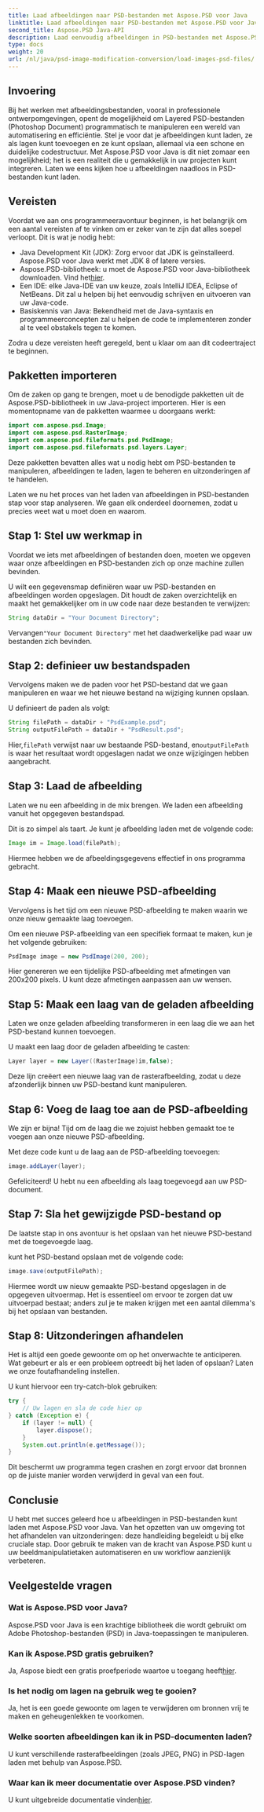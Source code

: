 ```yaml
---
title: Laad afbeeldingen naar PSD-bestanden met Aspose.PSD voor Java
linktitle: Laad afbeeldingen naar PSD-bestanden met Aspose.PSD voor Java
second_title: Aspose.PSD Java-API
description: Laad eenvoudig afbeeldingen in PSD-bestanden met Aspose.PSD voor Java. Volg deze stapsgewijze handleiding om uw beeldmanipulatietaken effectief te automatiseren.
type: docs
weight: 20
url: /nl/java/psd-image-modification-conversion/load-images-psd-files/
---
```

## Invoering

Bij het werken met afbeeldingsbestanden, vooral in professionele ontwerpomgevingen, opent de mogelijkheid om Layered PSD-bestanden (Photoshop Document) programmatisch te manipuleren een wereld van automatisering en efficiëntie. Stel je voor dat je afbeeldingen kunt laden, ze als lagen kunt toevoegen en ze kunt opslaan, allemaal via een schone en duidelijke codestructuur. Met Aspose.PSD voor Java is dit niet zomaar een mogelijkheid; het is een realiteit die u gemakkelijk in uw projecten kunt integreren. Laten we eens kijken hoe u afbeeldingen naadloos in PSD-bestanden kunt laden.

## Vereisten

Voordat we aan ons programmeeravontuur beginnen, is het belangrijk om een aantal vereisten af te vinken om er zeker van te zijn dat alles soepel verloopt. Dit is wat je nodig hebt:

- Java Development Kit (JDK): Zorg ervoor dat JDK is geïnstalleerd. Aspose.PSD voor Java werkt met JDK 8 of latere versies.
-  Aspose.PSD-bibliotheek: u moet de Aspose.PSD voor Java-bibliotheek downloaden. Vind het[hier](https://releases.aspose.com/psd/java/).
- Een IDE: elke Java-IDE van uw keuze, zoals IntelliJ IDEA, Eclipse of NetBeans. Dit zal u helpen bij het eenvoudig schrijven en uitvoeren van uw Java-code.
- Basiskennis van Java: Bekendheid met de Java-syntaxis en programmeerconcepten zal u helpen de code te implementeren zonder al te veel obstakels tegen te komen.

Zodra u deze vereisten heeft geregeld, bent u klaar om aan dit codeertraject te beginnen.

## Pakketten importeren

Om de zaken op gang te brengen, moet u de benodigde pakketten uit de Aspose.PSD-bibliotheek in uw Java-project importeren. Hier is een momentopname van de pakketten waarmee u doorgaans werkt:

```java
import com.aspose.psd.Image;
import com.aspose.psd.RasterImage;
import com.aspose.psd.fileformats.psd.PsdImage;
import com.aspose.psd.fileformats.psd.layers.Layer;
```

Deze pakketten bevatten alles wat u nodig hebt om PSD-bestanden te manipuleren, afbeeldingen te laden, lagen te beheren en uitzonderingen af te handelen.

Laten we nu het proces van het laden van afbeeldingen in PSD-bestanden stap voor stap analyseren. We gaan elk onderdeel doornemen, zodat u precies weet wat u moet doen en waarom.

## Stap 1: Stel uw werkmap in

Voordat we iets met afbeeldingen of bestanden doen, moeten we opgeven waar onze afbeeldingen en PSD-bestanden zich op onze machine zullen bevinden.

U wilt een gegevensmap definiëren waar uw PSD-bestanden en afbeeldingen worden opgeslagen. Dit houdt de zaken overzichtelijk en maakt het gemakkelijker om in uw code naar deze bestanden te verwijzen:

```java
String dataDir = "Your Document Directory";
```

 Vervangen`"Your Document Directory"` met het daadwerkelijke pad waar uw bestanden zich bevinden. 

## Stap 2: definieer uw bestandspaden

Vervolgens maken we de paden voor het PSD-bestand dat we gaan manipuleren en waar we het nieuwe bestand na wijziging kunnen opslaan.

U definieert de paden als volgt:

```java
String filePath = dataDir + "PsdExample.psd";
String outputFilePath = dataDir + "PsdResult.psd";
```

 Hier,`filePath` verwijst naar uw bestaande PSD-bestand, en`outputFilePath` is waar het resultaat wordt opgeslagen nadat we onze wijzigingen hebben aangebracht.

## Stap 3: Laad de afbeelding

Laten we nu een afbeelding in de mix brengen. We laden een afbeelding vanuit het opgegeven bestandspad.

Dit is zo simpel als taart. Je kunt je afbeelding laden met de volgende code:

```java
Image im = Image.load(filePath);
```

Hiermee hebben we de afbeeldingsgegevens effectief in ons programma gebracht. 

## Stap 4: Maak een nieuwe PSD-afbeelding

Vervolgens is het tijd om een nieuwe PSD-afbeelding te maken waarin we onze nieuw gemaakte laag toevoegen.

Om een nieuwe PSP-afbeelding van een specifiek formaat te maken, kun je het volgende gebruiken:

```java
PsdImage image = new PsdImage(200, 200);
```

Hier genereren we een tijdelijke PSD-afbeelding met afmetingen van 200x200 pixels. U kunt deze afmetingen aanpassen aan uw wensen.

## Stap 5: Maak een laag van de geladen afbeelding

Laten we onze geladen afbeelding transformeren in een laag die we aan het PSD-bestand kunnen toevoegen.

U maakt een laag door de geladen afbeelding te casten:

```java
Layer layer = new Layer((RasterImage)im,false);
```

Deze lijn creëert een nieuwe laag van de rasterafbeelding, zodat u deze afzonderlijk binnen uw PSD-bestand kunt manipuleren.

## Stap 6: Voeg de laag toe aan de PSD-afbeelding

We zijn er bijna! Tijd om de laag die we zojuist hebben gemaakt toe te voegen aan onze nieuwe PSD-afbeelding.

Met deze code kunt u de laag aan de PSD-afbeelding toevoegen:

```java
image.addLayer(layer);
```

Gefeliciteerd! U hebt nu een afbeelding als laag toegevoegd aan uw PSD-document.

## Stap 7: Sla het gewijzigde PSD-bestand op

De laatste stap in ons avontuur is het opslaan van het nieuwe PSD-bestand met de toegevoegde laag.

kunt het PSD-bestand opslaan met de volgende code:

```java
image.save(outputFilePath);
```

Hiermee wordt uw nieuw gemaakte PSD-bestand opgeslagen in de opgegeven uitvoermap. Het is essentieel om ervoor te zorgen dat uw uitvoerpad bestaat; anders zul je te maken krijgen met een aantal dilemma's bij het opslaan van bestanden.

## Stap 8: Uitzonderingen afhandelen

Het is altijd een goede gewoonte om op het onverwachte te anticiperen. Wat gebeurt er als er een probleem optreedt bij het laden of opslaan? Laten we onze foutafhandeling instellen.

U kunt hiervoor een try-catch-blok gebruiken:

```java
try {
    // Uw lagen en sla de code hier op
} catch (Exception e) {
    if (layer != null) {
        layer.dispose();
    }
    System.out.println(e.getMessage());
}
```

Dit beschermt uw programma tegen crashen en zorgt ervoor dat bronnen op de juiste manier worden verwijderd in geval van een fout.

## Conclusie

U hebt met succes geleerd hoe u afbeeldingen in PSD-bestanden kunt laden met Aspose.PSD voor Java. Van het opzetten van uw omgeving tot het afhandelen van uitzonderingen: deze handleiding begeleidt u bij elke cruciale stap. Door gebruik te maken van de kracht van Aspose.PSD kunt u uw beeldmanipulatietaken automatiseren en uw workflow aanzienlijk verbeteren.


## Veelgestelde vragen

### Wat is Aspose.PSD voor Java?

Aspose.PSD voor Java is een krachtige bibliotheek die wordt gebruikt om Adobe Photoshop-bestanden (PSD) in Java-toepassingen te manipuleren.

### Kan ik Aspose.PSD gratis gebruiken?

 Ja, Aspose biedt een gratis proefperiode waartoe u toegang heeft[hier](https://releases.aspose.com/).

### Is het nodig om lagen na gebruik weg te gooien?

Ja, het is een goede gewoonte om lagen te verwijderen om bronnen vrij te maken en geheugenlekken te voorkomen.

### Welke soorten afbeeldingen kan ik in PSD-documenten laden?

U kunt verschillende rasterafbeeldingen (zoals JPEG, PNG) in PSD-lagen laden met behulp van Aspose.PSD.

### Waar kan ik meer documentatie over Aspose.PSD vinden?

 U kunt uitgebreide documentatie vinden[hier](https://reference.aspose.com/psd/java/).